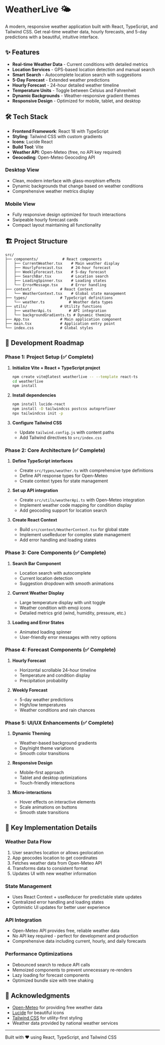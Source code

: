 # WeatherLive 🌤️

A modern, responsive weather application built with React, TypeScript, and Tailwind CSS. Get real-time weather data, hourly forecasts, and 5-day predictions with a beautiful, intuitive interface.


## ✨ Features

- **Real-time Weather Data** - Current conditions with detailed metrics
- **Location Services** - GPS-based location detection and manual search
- **Smart Search** - Autocomplete location search with suggestions
- **5-Day Forecast** - Extended weather predictions
- **Hourly Forecast** - 24-hour detailed weather timeline
- **Temperature Units** - Toggle between Celsius and Fahrenheit
- **Dynamic Backgrounds** - Weather-responsive gradient themes
- **Responsive Design** - Optimized for mobile, tablet, and desktop

## 🛠️ Tech Stack

- **Frontend Framework**: React 18 with TypeScript
- **Styling**: Tailwind CSS with custom gradients
- **Icons**: Lucide React
- **Build Tool**: Vite
- **Weather API**: Open-Meteo (free, no API key required)
- **Geocoding**: Open-Meteo Geocoding API

### Desktop View
- Clean, modern interface with glass-morphism effects
- Dynamic backgrounds that change based on weather conditions
- Comprehensive weather metrics display

### Mobile View
- Fully responsive design optimized for touch interactions
- Swipeable hourly forecast cards
- Compact layout maintaining all functionality

## 🏗️ Project Structure

```
src/
├── components/           # React components
│   ├── CurrentWeather.tsx    # Main weather display
│   ├── HourlyForecast.tsx    # 24-hour forecast
│   ├── WeeklyForecast.tsx    # 5-day forecast
│   ├── SearchBar.tsx         # Location search
│   ├── LoadingSpinner.tsx    # Loading states
│   └── ErrorMessage.tsx      # Error handling
├── context/             # React Context
│   └── WeatherContext.tsx    # Global state management
├── types/               # TypeScript definitions
│   └── weather.ts           # Weather data types
├── utils/               # Utility functions
│   ├── weatherApi.ts        # API integration
│   └── backgroundGradients.ts # Dynamic theming
├── App.tsx              # Main application component
├── main.tsx             # Application entry point
└── index.css            # Global styles
```

## 🔧 Development Roadmap

### Phase 1: Project Setup (✅ Complete)
1. **Initialize Vite + React + TypeScript project**
   ```bash
   npm create vite@latest weatherlive -- --template react-ts
   cd weatherlive
   npm install
   ```

2. **Install dependencies**
   ```bash
   npm install lucide-react
   npm install -D tailwindcss postcss autoprefixer
   npx tailwindcss init -p
   ```

3. **Configure Tailwind CSS**
   - Update `tailwind.config.js` with content paths
   - Add Tailwind directives to `src/index.css`

### Phase 2: Core Architecture (✅ Complete)
1. **Define TypeScript interfaces**
   - Create `src/types/weather.ts` with comprehensive type definitions
   - Define API response types for Open-Meteo
   - Create context types for state management

2. **Set up API integration**
   - Create `src/utils/weatherApi.ts` with Open-Meteo integration
   - Implement weather code mapping for condition display
   - Add geocoding support for location search

3. **Create React Context**
   - Build `src/context/WeatherContext.tsx` for global state
   - Implement useReducer for complex state management
   - Add error handling and loading states

### Phase 3: Core Components (✅ Complete)
1. **Search Bar Component**
   - Location search with autocomplete
   - Current location detection
   - Suggestion dropdown with smooth animations

2. **Current Weather Display**
   - Large temperature display with unit toggle
   - Weather condition with emoji icons
   - Detailed metrics grid (wind, humidity, pressure, etc.)

3. **Loading and Error States**
   - Animated loading spinner
   - User-friendly error messages with retry options

### Phase 4: Forecast Components (✅ Complete)
1. **Hourly Forecast**
   - Horizontal scrollable 24-hour timeline
   - Temperature and condition display
   - Precipitation probability

2. **Weekly Forecast**
   - 5-day weather predictions
   - High/low temperatures
   - Weather conditions and rain chances

### Phase 5: UI/UX Enhancements (✅ Complete)
1. **Dynamic Theming**
   - Weather-based background gradients
   - Day/night theme variations
   - Smooth color transitions

2. **Responsive Design**
   - Mobile-first approach
   - Tablet and desktop optimizations
   - Touch-friendly interactions

3. **Micro-interactions**
   - Hover effects on interactive elements
   - Scale animations on buttons
   - Smooth state transitions

## 🌟 Key Implementation Details

### Weather Data Flow
1. User searches location or allows geolocation
2. App geocodes location to get coordinates
3. Fetches weather data from Open-Meteo API
4. Transforms data to consistent format
5. Updates UI with new weather information

### State Management
- Uses React Context + useReducer for predictable state updates
- Centralized error handling and loading states
- Optimistic UI updates for better user experience

### API Integration
- Open-Meteo API provides free, reliable weather data
- No API key required - perfect for development and production
- Comprehensive data including current, hourly, and daily forecasts

### Performance Optimizations
- Debounced search to reduce API calls
- Memoized components to prevent unnecessary re-renders
- Lazy loading for forecast components
- Optimized bundle size with tree shaking

## 🙏 Acknowledgments

- [Open-Meteo](https://open-meteo.com/) for providing free weather data
- [Lucide](https://lucide.dev/) for beautiful icons
- [Tailwind CSS](https://tailwindcss.com/) for utility-first styling
- Weather data provided by national weather services

---

Built with ❤️ using React, TypeScript, and Tailwind CSS
